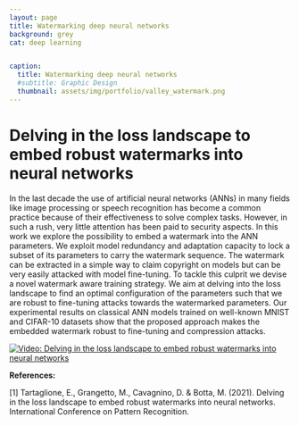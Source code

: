 ```yaml
---
layout: page
title: Watermarking deep neural networks
background: grey
cat: deep learning


caption:
  title: Watermarking deep neural networks
  #subtitle: Graphic Design
  thumbnail: assets/img/portfolio/valley_watermark.png
---
```


# Delving in the loss landscape to embed robust watermarks into neural networks

In the last decade the use of artificial neural networks (ANNs) in many fields like image processing or speech recognition has become a common practice because of their effectiveness to solve complex tasks. However, in such a rush, very little attention has been paid to security aspects. In this work we explore the possibility to embed a watermark into the ANN parameters.
We exploit model redundancy and adaptation capacity to lock a subset of its parameters to carry the watermark sequence. The watermark can be extracted in a simple way to claim copyright on models but can be very easily attacked with model fine-tuning.
To tackle this culprit we devise a novel watermark aware training strategy. We aim at delving into the loss landscape to find an optimal configuration of the parameters such that we are robust to fine-tuning attacks towards the watermarked parameters.
Our experimental results on classical ANN models trained on well-known MNIST and CIFAR-10 datasets show that the proposed approach makes the embedded watermark robust to fine-tuning and compression attacks.

[![Video: Delving in the loss landscape to embed robust watermarks into neural networks](https://img.youtube.com/vi/coDIgb3n_LA/0.jpg)](https://youtu.be/coDIgb3n_LA "Video: Delving in the loss landscape to embed robust watermarks into neural networks")

**References:**

[1] Tartaglione, E., Grangetto, M., Cavagnino, D. & Botta, M. (2021). Delving in the loss landscape to embed robust watermarks into neural networks. International Conference on Pattern Recognition.
